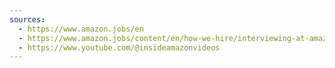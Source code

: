 ```yaml
---
sources:
  - https://www.amazon.jobs/en
  - https://www.amazon.jobs/content/en/how-we-hire/interviewing-at-amazon
  - https://www.youtube.com/@insideamazonvideos
---
```

